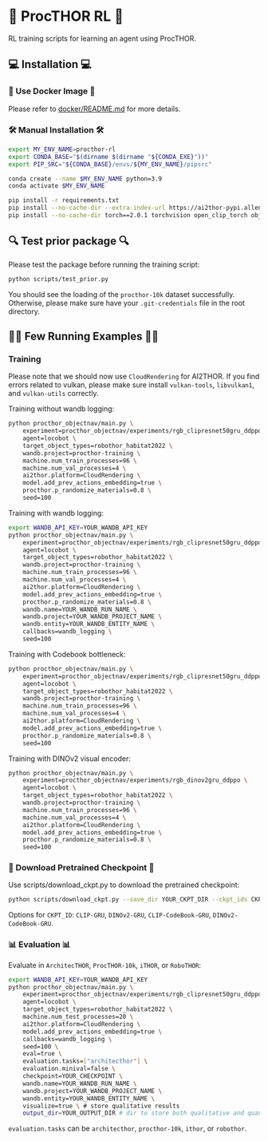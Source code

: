 # 🚀 ProcTHOR RL 🚀

RL training scripts for learning an agent using ProcTHOR.

## 💻 Installation 💻

### 🐳 Use Docker Image 🐳
Please refer to [docker/README.md](docker/README.md) for more details.

### 🛠️ Manual Installation 🛠️
```bash
export MY_ENV_NAME=procthor-rl
export CONDA_BASE="$(dirname $(dirname "${CONDA_EXE}"))"
export PIP_SRC="${CONDA_BASE}/envs/${MY_ENV_NAME}/pipsrc"

conda create --name $MY_ENV_NAME python=3.9
conda activate $MY_ENV_NAME

pip install -r requirements.txt
pip install --no-cache-dir --extra-index-url https://ai2thor-pypi.allenai.org ai2thor==0+ca10d107fb46cb051dba99af484181fda9947a28
pip install --no-cache-dir torch==2.0.1 torchvision open_clip_torch objaverse objathor
```

## 🔍 Test prior package 🔍
Please test the package before running the training script:
```bash
python scripts/test_prior.py
```
You should see the loading of the `procthor-10k` dataset successfully.
Otherwise, please make sure have your `.git-credentials` file in the root directory.

## 🏃‍♂️ Few Running Examples 🏃‍♂️

### Training
Please note that we should now use `CloudRendering` for AI2THOR.
If you find errors related to vulkan, please make sure install `vulkan-tools`, `libvulkan1`, and `vulkan-utils` correctly.️

Training without wandb logging:
```bash
python procthor_objectnav/main.py \
    experiment=procthor_objectnav/experiments/rgb_clipresnet50gru_ddppo \
    agent=locobot \
    target_object_types=robothor_habitat2022 \
    wandb.project=procthor-training \
    machine.num_train_processes=96 \
    machine.num_val_processes=4 \
    ai2thor.platform=CloudRendering \
    model.add_prev_actions_embedding=true \
    procthor.p_randomize_materials=0.8 \
    seed=100
```

Training with wandb logging:
```bash
export WANDB_API_KEY=YOUR_WANDB_API_KEY
python procthor_objectnav/main.py \
    experiment=procthor_objectnav/experiments/rgb_clipresnet50gru_ddppo \
    agent=locobot \
    target_object_types=robothor_habitat2022 \
    wandb.project=procthor-training \
    machine.num_train_processes=96 \
    machine.num_val_processes=4 \
    ai2thor.platform=CloudRendering \
    model.add_prev_actions_embedding=true \
    procthor.p_randomize_materials=0.8 \
    wandb.name=YOUR_WANDB_RUN_NAME \
    wandb.project=YOUR_WANDB_PROJECT_NAME \
    wandb.entity=YOUR_WANDB_ENTITY_NAME \
    callbacks=wandb_logging \
    seed=100
```

Training with Codebook bottleneck:
```bash
python procthor_objectnav/main.py \
    experiment=procthor_objectnav/experiments/rgb_clipresnet50gru_ddppo \
    agent=locobot \
    target_object_types=robothor_habitat2022 \
    wandb.project=procthor-training \
    machine.num_train_processes=96 \
    machine.num_val_processes=4 \
    ai2thor.platform=CloudRendering \
    model.add_prev_actions_embedding=true \
    procthor.p_randomize_materials=0.8 \
    seed=100
```

Training with DINOv2 visual encoder:
```bash
python procthor_objectnav/main.py \
    experiment=procthor_objectnav/experiments/rgb_dinov2gru_ddppo \
    agent=locobot \
    target_object_types=robothor_habitat2022 \
    wandb.project=procthor-training \
    machine.num_train_processes=96 \
    machine.num_val_processes=4 \
    ai2thor.platform=CloudRendering \
    model.add_prev_actions_embedding=true \
    procthor.p_randomize_materials=0.8 \
    seed=100
```

### 💾 Download Pretrained Checkpoint 💾

Use scripts/download_ckpt.py to download the pretrained checkpoint:
```bash
python scripts/download_ckpt.py --save_dir YOUR_CKPT_DIR --ckpt_ids CKPT_ID
```
Options for `CKPT_ID`: `CLIP-GRU`, `DINOv2-GRU`, `CLIP-CodeBook-GRU`, `DINOv2-CodeBook-GRU`.

### 📊 Evaluation 📊
Evaluate in `ArchitecTHOR`, `ProcTHOR-10k`, `iTHOR`, or `RoboTHOR`:
```bash
export WANDB_API_KEY=YOUR_WANDB_API_KEY
python procthor_objectnav/main.py \
    experiment=procthor_objectnav/experiments/rgb_clipresnet50gru_ddppo \
    agent=locobot \
    target_object_types=robothor_habitat2022 \
    machine.num_test_processes=20 \
    ai2thor.platform=CloudRendering \
    model.add_prev_actions_embedding=true \
    callbacks=wandb_logging \
    seed=100 \
    eval=true \
    evaluation.tasks=["architecthor"] \
    evaluation.minival=false \
    checkpoint=YOUR_CHECKPOINT \
    wandb.name=YOUR_WANDB_RUN_NAME \
    wandb.project=YOUR_WANDB_PROJECT_NAME \
    wandb.entity=YOUR_WANDB_ENTITY_NAME \
    visualize=true \ # store qualitative results
    output_dir=YOUR_OUTPUT_DIR # dir to store both qualitative and quantitative results
```
`evaluation.tasks` can be `architecthor`, `procthor-10k`, `ithor`, or `robothor`.
